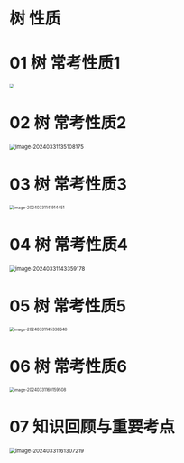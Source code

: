 # 树 性质



# 01 树 常考性质1

<img src="https://cvp.oss-cn-shanghai.aliyuncs.com/picgo/202403311357518.png" style="zoom:50%;" />



# 02 树 常考性质2

<img src="https://cvp.oss-cn-shanghai.aliyuncs.com/picgo/202403311351433.png" alt="image-20240331135108175" style="zoom: 67%;" />



# 03 树 常考性质3

<img src="https://cvp.oss-cn-shanghai.aliyuncs.com/picgo/202403311419598.png" alt="image-20240331141914451" style="zoom:50%;" />



# 04 树 常考性质4

<img src="https://cvp.oss-cn-shanghai.aliyuncs.com/picgo/202403311433376.png" alt="image-20240331143359178" style="zoom: 67%;" />



# 05 树 常考性质5

<img src="https://cvp.oss-cn-shanghai.aliyuncs.com/picgo/202403311453713.png" alt="image-20240331145338648" style="zoom:50%;" />



# 06 树 常考性质6

<img src="https://cvp.oss-cn-shanghai.aliyuncs.com/picgo/202403311601620.png" alt="image-20240331160159508" style="zoom:50%;" />



# 07 知识回顾与重要考点

<img src="https://cvp.oss-cn-shanghai.aliyuncs.com/picgo/202403311613282.png" alt="image-20240331161307219" style="zoom: 67%;" />
